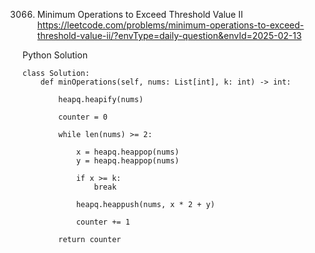 3066. Minimum Operations to Exceed Threshold Value II
https://leetcode.com/problems/minimum-operations-to-exceed-threshold-value-ii/?envType=daily-question&envId=2025-02-13

Python Solution
```
class Solution:
    def minOperations(self, nums: List[int], k: int) -> int:
        
        heapq.heapify(nums)

        counter = 0

        while len(nums) >= 2:

            x = heapq.heappop(nums)
            y = heapq.heappop(nums)

            if x >= k:
                break

            heapq.heappush(nums, x * 2 + y)

            counter += 1
        
        return counter
```
